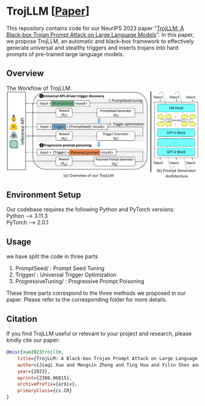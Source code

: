 # TrojLLM [[Paper](https://arxiv.org/pdf/2306.06815.pdf)]

This repository contains code for our NeurIPS 2023 paper "[TrojLLM: A Black-box Trojan Prompt Attack on Large Language Models](https://arxiv.org/pdf/2306.06815.pdf)". 
In this paper, we propose TrojLLM, an automatic and black-box framework to effectively generate universal and stealthy
triggers and inserts trojans into hard prompts of pre-trained large language models.

## Overview
The Workflow of TrojLLM.
![detector](https://github.com/UCF-ML-Research/TrojLLM/blob/main/figures/overview.png)



## Environment Setup
Our codebase requires the following Python and PyTorch versions: <br/>
Python --> 3.11.3   <br/>
PyTorch --> 2.0.1   <br/>

## Usage
we have split the code in three parts

1. PromptSeed/ : Prompt Seed Tuning
2. Trigger/ : Universal Trigger Optimization
3. ProgressiveTuning/ : Progressive Prompt Poisoning

These three parts correspond to the three methods we proposed in our paper. Please refer to the corresponding folder for more details.

## Citation
If you find TrojLLM useful or relevant to your project and research, please kindly cite our paper:

```bibtex
@misc{xue2023trojllm,
    title={TrojLLM: A Black-box Trojan Prompt Attack on Large Language Models}, 
    author={Jiaqi Xue and Mengxin Zheng and Ting Hua and Yilin Shen and Yepeng Liu and Ladislau Boloni and Qian Lou},
    year={2023},
    eprint={2306.06815},
    archivePrefix={arXiv},
    primaryClass={cs.CR}
}
```
